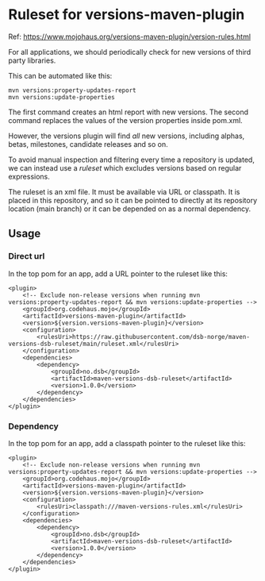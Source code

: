 # Ruleset for versions-maven-plugin

Ref: https://www.mojohaus.org/versions-maven-plugin/version-rules.html

For all applications, we should periodically check for new versions of third party libraries.

This can be automated like this:

    mvn versions:property-updates-report
    mvn versions:update-properties

The first command creates an html report with new versions. The second command replaces the values of the version
properties inside pom.xml.

However, the versions plugin will find *all* new versions, including alphas, betas, milestones, candidate releases
and so on.

To avoid manual inspection and filtering every time a repository is updated, we can instead use a *ruleset* which
excludes versions based on regular expressions.

The ruleset is an xml file. It must be available via URL or classpath. It is placed in this repository, and so it
can be pointed to directly at its repository location (main branch) or it can be depended on as a normal dependency.

## Usage

### Direct url
In the top pom for an app, add a URL pointer to the ruleset like this:

    <plugin>
        <!-- Exclude non-release versions when running mvn versions:property-updates-report && mvn versions:update-properties -->
        <groupId>org.codehaus.mojo</groupId>
        <artifactId>versions-maven-plugin</artifactId>
        <version>${version.versions-maven-plugin}</version>
        <configuration>
            <rulesUri>https://raw.githubusercontent.com/dsb-norge/maven-versions-dsb-ruleset/main/ruleset.xml</rulesUri>
        </configuration>
        <dependencies>
            <dependency>
                <groupId>no.dsb</groupId>
                <artifactId>maven-versions-dsb-ruleset</artifactId>
                <version>1.0.0</version>
            </dependency>
        </dependencies>
    </plugin>

### Dependency
In the top pom for an app, add a classpath pointer to the ruleset like this:

    <plugin>
        <!-- Exclude non-release versions when running mvn versions:property-updates-report && mvn versions:update-properties -->
        <groupId>org.codehaus.mojo</groupId>
        <artifactId>versions-maven-plugin</artifactId>
        <version>${version.versions-maven-plugin}</version>
        <configuration>
            <rulesUri>classpath:///maven-versions-rules.xml</rulesUri>
        </configuration>
        <dependencies>
            <dependency>
                <groupId>no.dsb</groupId>
                <artifactId>maven-versions-dsb-ruleset</artifactId>
                <version>1.0.0</version>
            </dependency>
        </dependencies>
    </plugin>
